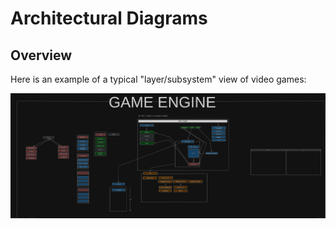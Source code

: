 # Architectural Diagrams

## Overview

Here is an example of a typical "layer/subsystem" view of video games:

![Architectural Diagram](img/diagram.png)